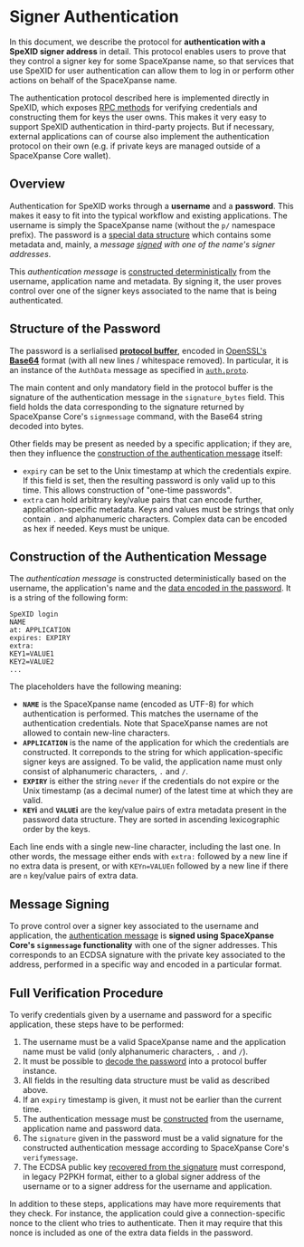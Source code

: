 # Signer Authentication

In this document, we describe the protocol for **authentication with a SpeXID
signer address** in detail.  This protocol enables users to prove that they
control a signer key for some SpaceXpanse name, so that services that use SpeXID
for user authentication can allow them to log in or perform other actions
on behalf of the SpaceXpanse name.

The authentication protocol described here is implemented directly in SpeXID,
which exposes [RPC methods](rpc.md) for verifying credentials and
constructing them for keys the user owns.  This makes it very easy to
support SpeXID authentication in third-party projects.  But if necessary,
external applications can of course also implement the authentication
protocol on their own (e.g. if private keys are managed outside of
a SpaceXpanse Core wallet).

## Overview

Authentication for SpeXID works through a **username** and a **password**.
This makes it easy to fit into the typical workflow and existing
applications.  The username is simply the SpaceXpanse name (without the `p/`
namespace prefix).  The password is a [special data structure](#password) which
contains some metadata and, mainly, a *message
[signed](#signature) with one of the name's signer addresses*.

This *authentication message* is [constructed deterministically](#auth-message)
from the username, application name and metadata.  By signing it, the user
proves control over one of the signer keys associated to the name that
is being authenticated.

## <a id="password">Structure of the Password</a>

The password is a serlialised
[**protocol buffer**](https://developers.google.com/protocol-buffers/), encoded
in [OpenSSL's
**Base64**](https://www.openssl.org/docs/manmaster/man3/EVP_EncodeBlock.html)
format (with all new lines / whitespace removed).
In particular, it is an instance of the `AuthData` message as specified
in [`auth.proto`](https://github.com/spacexpanse/spexid/blob/dev/auth/auth.proto).

The main content and only mandatory field in the protocol buffer is the
signature of the authentication message in the `signature_bytes` field.
This field holds the data corresponding to the signature returned by
SpaceXpanse Core's `signmessage` command, with the Base64 string decoded into bytes.

Other fields may be present as needed by a specific application; if they are,
then they influence the
[construction of the authentication message](#auth-message) itself:

- `expiry` can be set to the Unix timestamp at which the credentials expire.
  If this field is set, then the resulting password is only valid up to this
  time.  This allows construction of "one-time passwords".
- `extra` can hold arbitrary key/value pairs that can encode further,
   application-specific metadata.  Keys and values must be strings that
   only contain `.` and alphanumeric characters.
   Complex data can be encoded as hex if needed.
   Keys must be unique.

## <a id="auth-message">Construction of the Authentication Message</a>

The *authentication message* is constructed deterministically based on the
username, the application's name and the
[data encoded in the password](#password).  It is a string of the following
form:

    SpeXID login
    NAME
    at: APPLICATION
    expires: EXPIRY
    extra:
    KEY1=VALUE1
    KEY2=VALUE2
    ...

The placeholders have the following meaning:

- **`NAME`** is the SpaceXpanse name (encoded as UTF-8) for which authentication
  is performed.  This matches the username of the authentication credentials.
  Note that SpaceXpanse names are not allowed to contain new-line characters.
- **`APPLICATION`** is the name of the application for which the credentials
  are constructed.  It correponds to the string for which application-specific
  signer keys are assigned.  To be valid, the application name must only
  consist of alphanumeric characters, `.` and `/`.
- **`EXPIRY`** is either the string `never` if the credentials do not expire
  or the Unix timestamp (as a decimal numer) of the latest time at which
  they are valid.
- **`KEY`i** and **`VALUE`i** are the key/value pairs of extra metadata
  present in the password data structure.  They are sorted in ascending
  lexicographic order by the keys.

Each line ends with a single new-line character, including the last one.
In other words, the message either ends with `extra:` followed by a new line
if no extra data is present, or with `KEYn=VALUEn` followed by a new line
if there are `n` key/value pairs of extra data.

## <a id="signature">Message Signing</a>

To prove control over a signer key associated to the username
and application, the [authentication message](#auth-message) is
**signed using SpaceXpanse Core's `signmessage` functionality** with one of the
signer addresses.  This corresponds to an ECDSA signature with the
private key associated to the address, performed in a specific way and
encoded in a particular format.

## Full Verification Procedure

To verify credentials given by a username and password for a specific
application, these steps have to be performed:

1. The username must be a valid SpaceXpanse name and the application name must
   be valid (only alphanumeric characters, `.` and `/`).
2. It must be possible to [decode the password](#password) into a
   protocol buffer instance.
3. All fields in the resulting data structure must be valid as described
   above.
4. If an `expiry` timestamp is given, it must not be earlier than the
   current time.
5. The authentication message must be [constructed](#auth-message) from the
   username, application name and password data.
6. The `signature` given in the password must be a valid signature for
   the constructed authentication message according to SpaceXpanse Core's
   `verifymessage`.
7. The ECDSA public key
   [recovered from the signature](https://bitcoin.stackexchange.com/questions/60972/recovering-ecdsa-public-key-from-the-signature)
   must correspond, in legacy P2PKH format, either to a global signer address
   of the username or to a signer address for the username and application.

In addition to these steps, applications may have more requirements that
they check.  For instance, the application could give a connection-specific
nonce to the client who tries to authenticate.  Then it may require that
this nonce is included as one of the extra data fields in the password.
